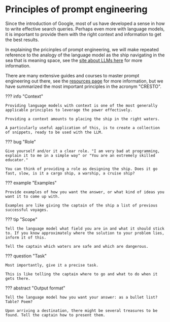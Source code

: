 # Principles of prompt engineering

Since the introduction of Google, most of us have developed a sense in how to write effective search queries. 
Perhaps even more with language models, it is important to provide them with the right context and information to get the best results.

In explaining the pricinples of prompt engineering, we will make repeated reference to the analogy of the language model as the ship navigating in the sea that is meaning space, see the [site about LLMs here](/llms) for more information.

There are many extensive guides and courses to master prompt engineering out there, see the [resources page](/resources) for more information, but we have summarized the most important principles in the acronym "CRESTO".

??? info "Context"

    Providing language models with context is one of the most generally applicable principles to leverage the power effectively. 

    Providing a context amounts to placing the ship in the right waters. 

    A particularly useful application of this, is to create a collection of snippets, ready to be used with the LLM. 

??? bug "Role"

    Give yourself and/or it a clear role. "I am very bad at programming, explain it to me in a simple way" or "You are an extremely skilled educator."

    You can think of providing a role as designing the ship. Does it go fast, slow, is it a cargo ship, a warship, a cruise ship?

??? example "Examples"  

    Provide examples of how you want the answer, or what kind of ideas you want it to come up with.

    Examples are like giving the captain of the ship a list of previous successful voyages.

??? tip "Scope" 

    Tell the language model what field you are in and what it should stick to. If you know approximately where the solution to your problem lies, inform it of this.

    Tell the captain which waters are safe and which are dangerous.

??? question "Task"

    Most importantly, give it a precise task.

    This is like telling the captain where to go and what to do when it gets there.

??? abstract "Output format"

    Tell the language model how you want your answer: as a bullet list? Table? Poem?

    Upon arriving a destination, there might be several treasures to be found. Tell the captain how to present them.

